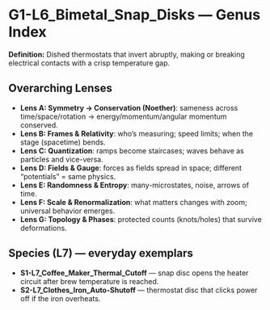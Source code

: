 # G1-L6_Bimetal_Snap_Disks — Genus Index
**Definition:** Dished thermostats that invert abruptly, making or breaking electrical contacts with a crisp temperature gap.

## Overarching Lenses

- **Lens A: Symmetry -> Conservation (Noether)**: sameness across time/space/rotation → energy/momentum/angular momentum conserved.
- **Lens B: Frames & Relativity**: who’s measuring; speed limits; when the stage (spacetime) bends.
- **Lens C: Quantization**: ramps become staircases; waves behave as particles and vice-versa.
- **Lens D: Fields & Gauge**: forces as fields spread in space; different “potentials” = same physics.
- **Lens E: Randomness & Entropy**: many-microstates, noise, arrows of time.
- **Lens F: Scale & Renormalization**: what matters changes with zoom; universal behavior emerges.
- **Lens G: Topology & Phases**: protected counts (knots/holes) that survive deformations.

## Species (L7) — everyday exemplars
- **S1-L7_Coffee_Maker_Thermal_Cutoff** — snap disc opens the heater circuit after brew temperature is reached.
- **S2-L7_Clothes_Iron_Auto-Shutoff** — thermostat disc that clicks power off if the iron overheats.

